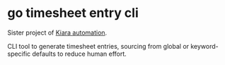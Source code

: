 #  go timesheet entry cli

Sister project of [Kiara automation](https://github.com/WilliamVannuffelen/kiara_automation).

CLI tool to generate timesheet entries, sourcing from global or keyword-specific defaults to reduce human effort.
